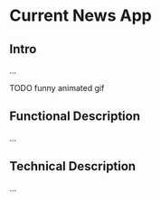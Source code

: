 # Current News App

## Intro

...

TODO funny animated gif

## Functional Description

...

## Technical Description

...